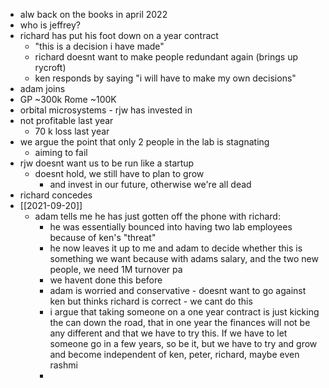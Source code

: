 - alw back on the books in april 2022
- who is jeffrey?
- richard has put his foot down on a year contract
	- "this is a decision i have made"
	- richard doesnt want to make people redundant again (brings up rycroft)
	- ken responds by saying "i will have to make my own decisions"
- adam joins
- GP ~300k Rome ~100K
- orbital microsystems - rjw has invested in
- not profitable last year
	- 70 k loss last year
- we argue the point that only 2 people in the lab is stagnating
	- aiming to fail
- rjw doesnt want us to be run like a startup
	- doesnt hold, we still have to plan to grow
		- and invest in our future, otherwise we're all dead
- richard concedes
- [[2021-09-20]]
	- adam tells me he has just gotten off the phone with richard:
		- he was essentially bounced into having two lab employees because of ken's "threat"
		- he now leaves it up to me and adam to decide whether this is something we want because with adams salary, and the two new people, we need 1M turnover pa
		- we havent done this before
		- adam is worried and conservative - doesnt want to go against ken but thinks richard is correct - we cant do this
		- i argue that taking someone on a one year contract is just kicking the can down the road, that in one year the finances will not be any different and that we have to try this. If we have to let someone go in a few years, so be it, but we have to try and grow and become independent of ken, peter, richard, maybe even rashmi
		-